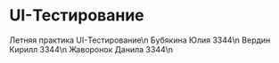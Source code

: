 # UI-Тестирование
Летняя практика UI-Тестирование\n
Бубякина Юлия 3344\n
Вердин Кирилл 3344\n
Жаворонок Данила 3344\n
